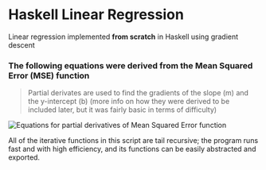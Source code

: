 # Haskell Linear Regression
Linear regression implemented **from scratch** in Haskell using gradient descent

### The following equations were derived from the Mean Squared Error (MSE) function
> Partial derivates are used to find the gradients of the slope (m) and the y-intercept (b) (more info on how they were derived to be included later, but it was fairly basic in terms of difficulty)

![Equations for partial derivatives of Mean Squared Error function](https://user-images.githubusercontent.com/89273280/145147648-98dcb383-c70e-4a6b-bb6c-0376331c3341.png)

All of the iterative functions in this script are tail recursive; the program runs fast and with high efficiency, and its functions can be easily abstracted and exported.
